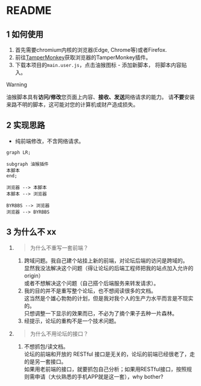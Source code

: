 # README
## 1 如何使用
1. 首先需要chromium内核的浏览器(Edge, Chrome等)或者Firefox.
2. 前往[TamperMonkey](https://www.tampermonkey.net/)获取浏览器的TamperMonkey插件。
3. 下载本项目的`main.user.js`，点击油猴图标 - 添加新脚本， 将脚本内容贴入。

> [!warning]
> 油猴脚本具有**访问/修改**您页面上内容、**接收、发送**网络请求的能力。
> 请**不要**安装来路不明的脚本，这可能对您的计算机或财产造成损失。

## 2 实现思路
- 纯前端修改，不含网络请求。

```mermaid
graph LR;

subgraph 油猴插件
本脚本
end;

浏览器 --> 本脚本
本脚本 --> 浏览器

BYRBBS --> 浏览器
浏览器 --> BYRBBS
```


## 3 为什么不 xx

1.  > 为什么不重写一套前端？

    1.  跨域问题。我自己建个站挂上新的前端，对论坛后端的访问是跨域的。<br>显然我没法解决这个问题（得让论坛的后端工程师把我的站点加入允许的 origin）<br>或者不想解决这个问题（自己搭个后端服务来转发请求）。
    2.  我的目的并不是重写整个论坛，也不想阅读很多的文档。<br>这当然是个雄心勃勃的计划，但是我对我个人的生产力水平而言是不现实的。<br>只想调整一下显示的效果而已，不必为了摘个果子去种一片森林。
    3.  经提示，论坛的重构不是一个技术问题。

2.  > 为什么不用论坛的接口？

    1.  不想抓包/读文档。<br>论坛的前端和开放的 RESTful 接口是无关的，论坛的前端已经很老了，走的是另一套接口。<br>如果用老前端的接口，就要抓包自己分析；如果用RESTful接口，按照规则需申请（大伙熟悉的手机APP就是这一套），why bother?


